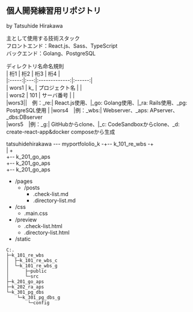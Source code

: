 ## 個人開発練習用リポジトリ
by Tatsuhide Hirakawa

主として使用する技術スタック  
フロントエンド：React.js、Sass、TypeScript  
バックエンド：Golang、PostgreSQL  


ディレクトリ名命名規則  
| 桁1 | 桁2 | 桁3 | 桁4 |  
|:-----:|:---:|:-------------:|:------:|  
| wors1 |  k_ | プロジェクト名 |        |  
| wors2 | 101 | サーバ番号 |  |  
|wors3||　例：_re:| React.js使用、|_go: Golang使用、|_ra: Rails使用、_pg: PostgreSQL使用  |
|wors4　|例：_wbs:| Webserver、_aps: APserver、_dbs:DBserver  
|wors5　|例：_g:| GitHubからclone、|_c: CodeSandboxからclone、_d: create-react-app&docker composeから生成  

tatsuhidehirakawa --- myportfololio_k -+-- k_101_re_wbs -+  
                                       |                 +  
                                       +-- k_201_go_aps  
                                       +-- k_201_go_aps  
                                       +-- k_201_go_aps  
                                       
+ /pages
    + /posts
        + .check-list.md
        + .directory-list.md
+ /css
    + .main.css
+ /preview
    + .check-list.html
    + .directory-list.html
+ /static

```
C:.
├─k_101_re_wbs
│  ├─k_101_re_wbs_c
│  └─k_101_re_wbs_g
│      ├─public
│      └─src
├─k_201_go_aps
├─k_202_ra_aps
└─k_301_pg_dbs
    └─k_301_pg_dbs_g
        └─config
```

